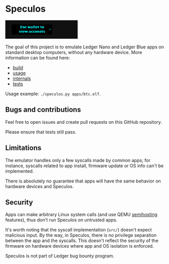 # Speculos

![screenshot btc nano s](doc/screenshot-btc-nanos.png)

The goal of this project is to emulate Ledger Nano and Ledger Blue apps on
standard desktop computers, without any hardware device. More information can
be found here:

- [build](doc/build.md)
- [usage](doc/usage.md)
- [internals](doc/internals.md)
- [tests](doc/tests.md)

Usage example: `./speculos.py apps/btc.elf`.


## Bugs and contributions

Feel free to open issues and create pull requests on this GitHub repository.

Please ensure that tests still pass.


## Limitations

The emulator handles only a few syscalls made by common apps; for instance,
syscalls related to app install, firmware update or OS info can't be
implemented.

There is absolutely no guarantee that apps will have the same behavior on
hardware devices and Speculos.


## Security

Apps can make arbitrary Linux system calls (and use QEMU
[semihosting](semihosting.md) features), thus don't run Speculos on untrusted
apps.

It's worth noting that the syscall implementation (`src/`) doesn't expect
malicious input. By the way, in Speculos, there is no privilege separation
between the app and the syscalls. This doesn't reflect the security of the
firmware on hardware devices where app and OS isolation is enforced.

Speculos is not part of Ledger bug bounty program.
